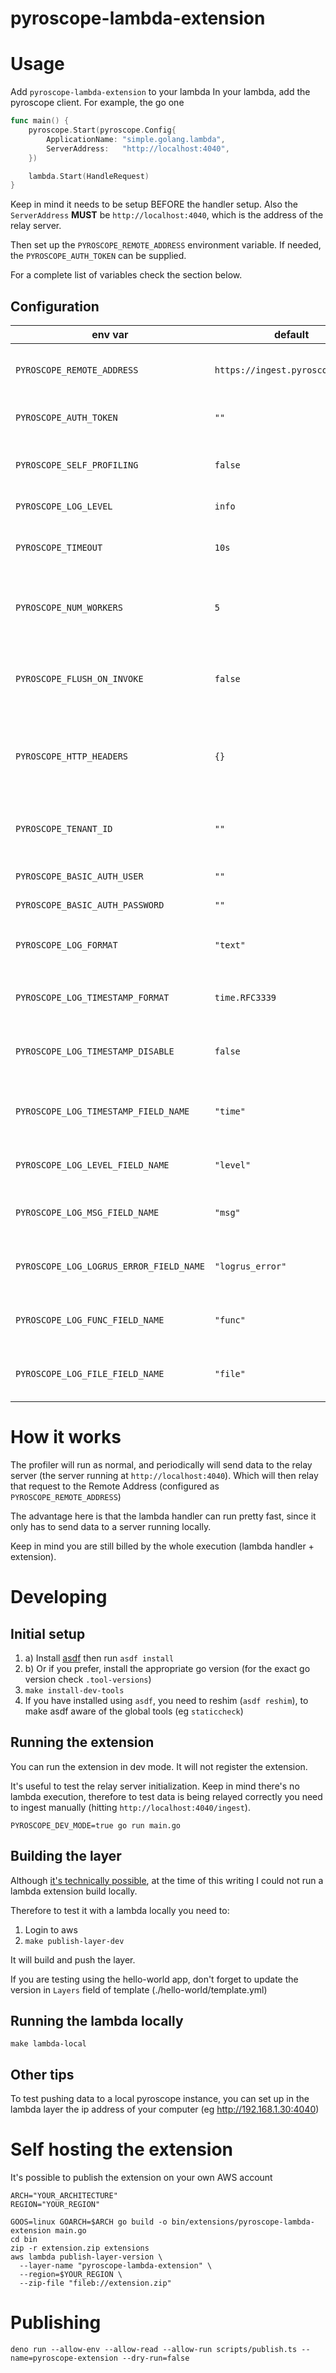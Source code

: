 # pyroscope-lambda-extension

# Usage
Add `pyroscope-lambda-extension` to your lambda
In your lambda, add the pyroscope client. For example, the go one

```go
func main() {
	pyroscope.Start(pyroscope.Config{
		ApplicationName: "simple.golang.lambda",
		ServerAddress:   "http://localhost:4040",
	})

	lambda.Start(HandleRequest)
}
```
Keep in mind it needs to be setup BEFORE the handler setup.
Also the `ServerAddress` **MUST** be `http://localhost:4040`, which is the address of the relay server.

Then set up the `PYROSCOPE_REMOTE_ADDRESS` environment variable.
If needed, the `PYROSCOPE_AUTH_TOKEN` can be supplied.

For a complete list of variables check the section below.

## Configuration
| env var                         | default                          | description                                                                                  |
|---------------------------------|----------------------------------|----------------------------------------------------------------------------------------------|
| `PYROSCOPE_REMOTE_ADDRESS`      | `https://ingest.pyroscope.cloud` | the pyroscope instance data will be relayed to                                               |
| `PYROSCOPE_AUTH_TOKEN`          | `""`                             | authorization key (token authentication)                                                     |
| `PYROSCOPE_SELF_PROFILING`      | `false`                          | whether to profile the extension itself or not                                               |
| `PYROSCOPE_LOG_LEVEL`           | `info`                           | `error` or `info` or `debug` or `trace`                                                      |
| `PYROSCOPE_TIMEOUT`             | `10s`                            | http client timeout ([go duration format](https://pkg.go.dev/time#Duration))                 |
| `PYROSCOPE_NUM_WORKERS`         | `5`                              | num of relay workers, pick based on the number of profile types                              |
| `PYROSCOPE_FLUSH_ON_INVOKE`     | `false`                          | wait for all relay requests to be finished/flushed before next `Invocation` event is allowed |
| `PYROSCOPE_HTTP_HEADERS`        | `{}`                             | extra http headers in json format, for example: {"X-Header": "Value"}                        |
| `PYROSCOPE_TENANT_ID`           | `""`                             | phlare tenant ID, passed as X-Scope-OrgID http header                                      |
| `PYROSCOPE_BASIC_AUTH_USER`     | `""` | HTTP basic auth user |
| `PYROSCOPE_BASIC_AUTH_PASSWORD` | `""`  | HTTP basic auth password  |
| `PYROSCOPE_LOG_FORMAT`                  | `"text"`         | format to choose from from `"text"` and `"json"`                                        |
| `PYROSCOPE_LOG_TIMESTAMP_FORMAT`        | `time.RFC3339`   | logging timestamp format ([go time format](https://golang.org/pkg/time/#pkg-constants)) |
| `PYROSCOPE_LOG_TIMESTAMP_DISABLE`       | `false`          | disables automatic timestamps in logging output                                         |
| `PYROSCOPE_LOG_TIMESTAMP_FIELD_NAME`    | `"time"`         | change default field name in logs of automatic timestamps                               |
| `PYROSCOPE_LOG_LEVEL_FIELD_NAME`        | `"level"`        | change default field name in logs of level                                              |
| `PYROSCOPE_LOG_MSG_FIELD_NAME`          | `"msg"`          | change default field name in logs of message                                            |
| `PYROSCOPE_LOG_LOGRUS_ERROR_FIELD_NAME` | `"logrus_error"` | change default field name in logs of logrus error                                       |
| `PYROSCOPE_LOG_FUNC_FIELD_NAME`         | `"func"`         | change default field name in logs of caller function                                    |
| `PYROSCOPE_LOG_FILE_FIELD_NAME`         | `"file"`         | change default field name in logs of caller file                                        |

# How it works
The profiler will run as normal, and periodically will send data to the relay server (the server running at `http://localhost:4040`).
Which will then relay that request to the Remote Address (configured as `PYROSCOPE_REMOTE_ADDRESS`)

The advantage here is that the lambda handler can run pretty fast, since it only has to send data to a server running locally.

Keep in mind you are still billed by the whole execution (lambda handler + extension).


# Developing
## Initial setup
1. a) Install [asdf](https://asdf-vm.com/guide/getting-started.html) then run `asdf install`
1. b) Or if you prefer, install the appropriate go version (for the exact go version check `.tool-versions`)
2. `make install-dev-tools`
3. If you have installed using `asdf`, you need to reshim (`asdf reshim`), to make asdf aware of the global tools (eg `staticcheck`)



## Running the extension
You can run the extension in dev mode. It will not register the extension.

It's useful to test the relay server initialization.
Keep in mind there's no lambda execution, therefore to test data is being relayed correctly you need
to ingest manually (hitting `http://localhost:4040/ingest`).

`PYROSCOPE_DEV_MODE=true go run main.go`

## Building the layer
Although [it's technically possible](https://github.com/aws/aws-sam-cli/issues/1187#issuecomment-540029710), at the time of this writing I could not run a lambda extension build locally.

Therefore to test it with a lambda locally you need to:

1. Login to aws
2. `make publish-layer-dev`

It will build and push the layer.

If you are testing using the hello-world app, don't forget to update the version in `Layers` field of template (./hello-world/template.yml)

## Running the lambda locally
`make lambda-local`

## Other tips
To test pushing data to a local pyroscope instance, you can set up in the lambda layer
the ip address of your computer (eg http://192.168.1.30:4040)


# Self hosting the extension
It's possible to publish the extension on your own AWS account

```shell
ARCH="YOUR_ARCHITECTURE"
REGION="YOUR_REGION"

GOOS=linux GOARCH=$ARCH go build -o bin/extensions/pyroscope-lambda-extension main.go
cd bin
zip -r extension.zip extensions
aws lambda publish-layer-version \
  --layer-name "pyroscope-lambda-extension" \
  --region=$YOUR_REGION \
  --zip-file "fileb://extension.zip"
```

# Publishing
```
deno run --allow-env --allow-read --allow-run scripts/publish.ts --name=pyroscope-extension --dry-run=false
```
